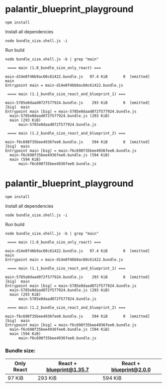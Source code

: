 # palantir_blueprint_playground

```
npm install
```

Install all dependencies

```
node bundle_size.shell.js -i
```

Run build

```
node bundle_size.shell.js -b | grep "main"
```

```
 ==== main (1.0_bundle_size_only_react) ===

main-d14e0f46b9ac60c61422.bundle.js   97.4 KiB       0  [emitted]  main
Entrypoint main = main-d14e0f46b9ac60c61422.bundle.js

 ==== main (1.1_bundle_size_react_and_blueprint_1) ===

main-5785e0daad072f577924.bundle.js    293 KiB       0  [emitted]  [big]  main
Entrypoint main [big] = main-5785e0daad072f577924.bundle.js
  main-5785e0daad072f577924.bundle.js (293 KiB)
  main (293 KiB)
      main-5785e0daad072f577924.bundle.js

 ==== main (1.2_bundle_size_react_and_blueprint_2) ===

main-f6c698f35bee4936fee0.bundle.js    594 KiB       0  [emitted]  [big]  main
Entrypoint main [big] = main-f6c698f35bee4936fee0.bundle.js
  main-f6c698f35bee4936fee0.bundle.js (594 KiB)
  main (594 KiB)
      main-f6c698f35bee4936fee0.bundle.js

```

# palantir_blueprint_playground

```
npm install
```

Install all dependencies

```
node bundle_size.shell.js -i
```

Run build

```
node bundle_size.shell.js -b | grep "main"
```

```
 ==== main (1.0_bundle_size_only_react) ===

main-d14e0f46b9ac60c61422.bundle.js   97.4 KiB       0  [emitted]  main
Entrypoint main = main-d14e0f46b9ac60c61422.bundle.js

 ==== main (1.1_bundle_size_react_and_blueprint_1) ===

main-5785e0daad072f577924.bundle.js    293 KiB       0  [emitted]  [big]  main
Entrypoint main [big] = main-5785e0daad072f577924.bundle.js
  main-5785e0daad072f577924.bundle.js (293 KiB)
  main (293 KiB)
      main-5785e0daad072f577924.bundle.js

 ==== main (1.2_bundle_size_react_and_blueprint_2) ===

main-f6c698f35bee4936fee0.bundle.js    594 KiB       0  [emitted]  [big]  main
Entrypoint main [big] = main-f6c698f35bee4936fee0.bundle.js
  main-f6c698f35bee4936fee0.bundle.js (594 KiB)
  main (594 KiB)
      main-f6c698f35bee4936fee0.bundle.js

```


### Bundle size:

| Only React | React + blueprint@1.35.7 | React + blueprint@2.0.0 |
|------------|---------------------|---------------------|
| 97 KiB     | 293 KiB             | 594 KiB             |
